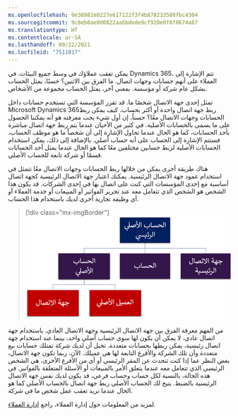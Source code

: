 ```yaml
---
ms.openlocfilehash: 9e36982e0227e617122f3f4b878233588fbc4304
ms.sourcegitcommit: 9c8eb0ae0d0822aa6bdede9cf920e0f8f0674a87
ms.translationtype: HT
ms.contentlocale: ar-SA
ms.lasthandoff: 09/22/2021
ms.locfileid: "7511017"
---
```

يمكن تعقب عملاؤك في وسط جميع البيئات. في Dynamics 365، تتم الإشارة إلى العملاء على أنهم حسابات وجهات اتصال. ما الفرق بين الاثنين؟ حسنًا، يمثل الحساب بشكل عام شركة أو مؤسسة. بمعنى آخر، يمثل الحساب مجموعة من الأشخاص. 
 
تمثل إحدى جهة الاتصال شخصًا ما. قد تقرر المؤسسة التي تستخدم حسابات داخل Microsoft Dynamics 365ربط جهة اتصال واحدة أو أكثر بحساب. كيف يمكن ربط الحسابات وجهات الاتصال معًا؟ حسناً، إن أول شيء يجب معرفته هو أنه يمكننا الحصول على ما يسمى بالحسابات الأصلية. في كثير من الأحيان عندما يتم ربط جهة اتصال مباشرة بأحد الحسابات، كما هو الحال عندما تحاول الإشارة إلى أن شخصاً ما هو موظف الحساب، فستتم الإشارة إلى الحساب على أنه حساب أصلي. بالإضافة إلى ذلك، يمكن استخدام الحسابات الأصلية لربط حسابين مختلفين معًا كما هو الحال عندما يمثل أحد الحسابات قسمًا أو شركة تابعة للحساب الأصلي. 
 
هناك طريقة أخرى يمكن من خلالها ربط الحسابات وجهات الاتصال معًا تتمثل في استخدام عمود جهة الاتصال الرئيسية. يمكنك اعتبار جهة الاتصال الرئيسية كجهة اتصال أساسية مع إحدى المؤسسات التي كنت على اتصال بها في إحدى الشركات. قد يكون هذا الشخص هو الشخص الذي تتعامل معه عند تحرير الفواتير أو المبيعات أو خدمة العملاء أو أي وظيفة تجارية أخرى لديك باستخدام هذا الحساب.

> [!div class="mx-imgBorder"]
> [![رسم تخطيطي للشركة الرئيسية والحسابات ذات جهات الاتصال.](../media/parent-company-sub.png)](../media/parent-company-sub.png#lightbox)

من المهم معرفة الفرق بين جهة الاتصال الرئيسية وجهة الاتصال العادي. باستخدام جهة اتصال عادي، لا يمكن أن يكون لها سوى حساب أصلي واحد، بينما عند استخدام جهة اتصال رئيسية، يمكن ربطها بحسابات متعددة. تخيل أن لديك شركة تمتلك حسابات بيع متعددة وأن تلك الشركة والأفرع التابعة لها هي عميلك. الآن، ربما تكون جهة الاتصال، بغض النظر عما إذا كنت تتحدث عن المقر الرئيسي أو أي من الأفرع الأخرى، هي الشخص الرئيسي الذي تتعامل معه عندما يتعلق الأمر بالمبيعات أو الأسئلة المتعلقة بالفواتير. في هذه الحالة، بالنسبة لكل حساب وحساب فرعي، قد يكون لديك نفس جهة الاتصال الرئيسية بالضبط. يتيح لك الحساب الأصلي ربط جهة اتصال بالحساب الأصلي كما هو الحال عندما تريد تعقب عمل شخص ما في شركة.

لمزيد من المعلومات حول إدارة العملاء، راجع [إدارة العملاء](/dynamics365/customer-engagement/sales-professional/manage-accounts-contacts). 

